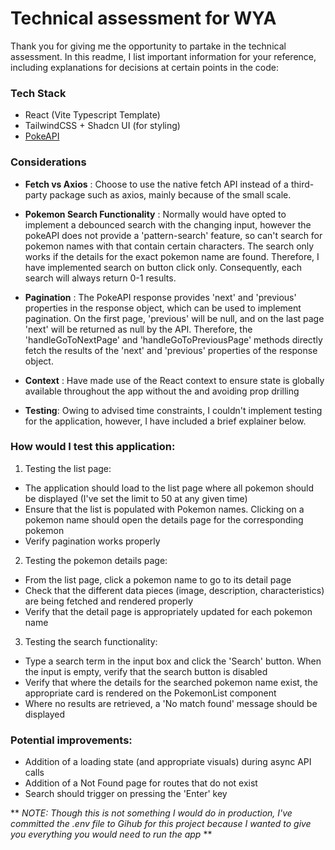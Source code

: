 # Technical assessment for WYA

Thank you for giving me the opportunity to partake in the technical assessment. In this readme, I list important information for your reference, including explanations for decisions at certain points in the code:

### Tech Stack
 
 - React (Vite Typescript Template)
 - TailwindCSS + Shadcn UI (for styling)
 - [PokeAPI](https://pokeapi.co/docs/v2)


 ### Considerations

 - **Fetch vs Axios** : Choose to use the native fetch API instead of a third-party package such as axios, mainly because of the small scale.

 - **Pokemon Search Functionality** : Normally would have opted to implement a debounced search with the changing input, however the pokeAPI does not provide a 'pattern-search' feature, so can't search for pokemon names with that contain certain characters. The search only works if the details for the exact pokemon name are found. Therefore, I have implemented search on button click only. Consequently, each search will always return 0-1 results.

 - **Pagination** : The PokeAPI response provides 'next' and 'previous' properties in the response object, which can be used to implement pagination. On the first page, 'previous' will be null, and on the last page 'next' will be returned as null by the API. Therefore, the 'handleGoToNextPage' and 'handleGoToPreviousPage' methods directly fetch the results of the 'next' and 'previous' properties of the response object.

 - **Context** : Have made use of the React context to ensure state is globally available throughout the app without the and avoiding prop drilling

 - **Testing**: Owing to advised time constraints, I couldn't implement testing for the application, however, I have included a brief explainer below.

 ### How would I test this application:

 1. Testing the list page:

 - The application should load to the list page where all pokemon should be displayed (I've set the limit to 50 at any given time)
 - Ensure that the list is populated with Pokemon names. Clicking on a pokemon name should open the details page for the corresponding pokemon
 - Verify pagination works properly

 2. Testing the pokemon details page:

 - From the list page, click a pokemon name to go to its detail page
 - Check that the different data pieces (image, description, characteristics) are being fetched and rendered properly
 - Verify that the detail page is appropriately updated for each pokemon name

 3. Testing the search functionality:

 - Type a search term in the input box and click the 'Search' button. When the input is empty, verify that the search button is disabled
 - Verify that where the details for the searched pokemon name exist, the appropriate card is rendered on the PokemonList component
 - Where no results are retrieved, a 'No match found' message should be displayed


 ### Potential improvements:

 - Addition of a loading state (and appropriate visuals) during async API calls
 - Addition of a Not Found page for routes that do not exist
 - Search should trigger on pressing the 'Enter' key

 ** *NOTE: Though this is not something I would do in production, I've committed the .env file to Gihub for this project because I wanted to give you everything you would need to run the app* **
